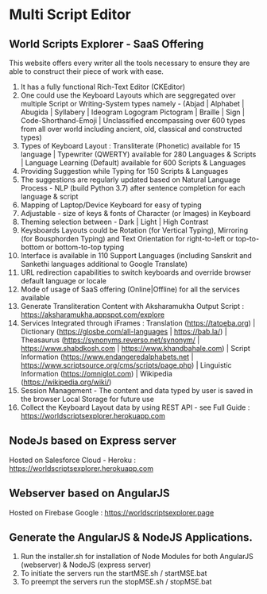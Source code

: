 # Multi Script Editor

## World Scripts Explorer - SaaS Offering
This website offers every writer all the tools necessary to ensure they are able to construct their piece of work with ease.
1. It has a fully functional Rich-Text Editor (CKEditor)
2. One could use the Keyboard Layouts which are seggregated over multiple Script or Writing-System types namely - (Abjad | Alphabet | Abugida | Syllabery | Ideogram Logogram Pictogram | Braille | Sign | Code-Shorthand-Emoji | Unclassified encompassing over 600 types from all over world including ancient, old, classical and constructed types)
3. Types of Keyboard Layout : Transliterate (Phonetic) available for 15 language | Typewriter (QWERTY) available for 280 Languages & Scripts | Language Learning (Default) available for 600 Scripts & Languages
4. Providing Suggestion while Typing for 150 Scripts & Languages
5. The suggestions are regularly updated based on Natural Language Process - NLP (build Python 3.7) after sentence completion for each language & script
6. Mapping of Laptop/Device Keyboard for easy of typing
7. Adjustable - size of keys & fonts of Character (or Images) in Keyboard
8. Theming selection between - Dark | Light | High Contrast
9. Keysboards Layouts could be Rotation (for Vertical Typing), Mirroring (for Bousphorden Typing) and Text Orientation for right-to-left or top-to-bottom or bottom-to-top typing
10. Interface is available in 110 Support Languages (including Sanskrit and Sankethi languages additional to Google Translate)
11. URL redirection capabilities to switch keyboards and override browser default language or locale 
12. Mode of usage of SaaS offering (Online|Offline) for all the services available
13. Generate Transliteration Content with Aksharamukha Output Script : https://aksharamukha.appspot.com/explore
14. Services Integrated through iFrames : Translation (https://tatoeba.org) | Dictionary (https://glosbe.com/all-languages | https://bab.la/) | Theasaurus (https://synonyms.reverso.net/synonym/ | https://www.shabdkosh.com | https://www.khandbahale.com) | Script Information (https://www.endangeredalphabets.net | https://www.scriptsource.org/cms/scripts/page.php) | Linguistic Information (https://omniglot.com) | Wikipedia (https://wikipedia.org/wiki/)
15. Session Management - The content and data typed by user is saved in the browser Local Storage for future use 
16. Collect the Keyboard Layout data by using REST API - see Full Guide : https://worldscriptsexplorer.herokuapp.com

## NodeJs based on Express server
  Hosted on Salesforce Cloud - Heroku : https://worldscriptsexplorer.herokuapp.com
 
## Webserver based on AngularJS
  Hosted on Firebase Google : https://worldscriptsexplorer.page

## Generate the AngularJS & NodeJS Applications.

  1. Run the installer.sh for installation of Node Modules for both AngularJS (webserver) & NodeJS (express server)
  2. To initiate the servers run the startMSE.sh / startMSE.bat
  3. To preempt the servers run the stopMSE.sh / stopMSE.bat
  
